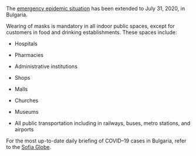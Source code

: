 The [emergency epidemic situation](https://bnr.bg/en/post/101310916/covid-19-in-bulgaria-day-130) has been extended to July 31, 2020, in Bulgaria.

Wearing of masks is mandatory in all indoor public spaces, except for customers in food and drinking establishments. These spaces include:

- Hospitals

- Pharmacies

- Administrative institutions

- Shops

- Malls

- Churches

- Museums

- All public transportation including in railways, buses, metro stations, and airports

For the most up-to-date daily briefing of COVID–19 cases in Bulgaria, refer to the [Sofia Globe](https://sofiaglobe.com/tag/new-coronavirus/).
